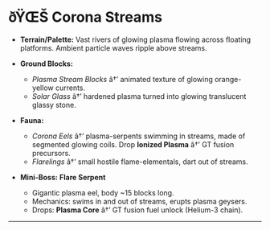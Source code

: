 ﻿# ðŸŒŠ Corona Streams

- **Terrain/Palette:**
  Vast rivers of glowing plasma flowing across floating platforms. Ambient particle waves ripple above streams.

- **Ground Blocks:**

  - _Plasma Stream Blocks_ â†’ animated texture of glowing orange-yellow currents.
  - _Solar Glass_ â†’ hardened plasma turned into glowing translucent glassy stone.

- **Fauna:**

  - _Corona Eels_ â†’ plasma-serpents swimming in streams, made of segmented glowing coils. Drop **Ionized Plasma** â†’ GT fusion precursors.
  - _Flarelings_ â†’ small hostile flame-elementals, dart out of streams.

- **Mini-Boss:** **Flare Serpent**

  - Gigantic plasma eel, body \~15 blocks long.
  - Mechanics: swims in and out of streams, erupts plasma geysers.
  - Drops: **Plasma Core** â†’ GT fusion fuel unlock (Helium-3 chain).

---

##
